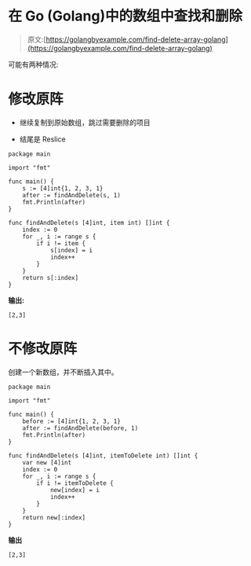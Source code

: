 # 在 Go (Golang)中的数组中查找和删除

> 原文:[https://golangbyexample.com/find-delete-array-golang](https://golangbyexample.com/find-delete-array-golang)

可能有两种情况:

# **修改原阵**

*   继续复制到原始数组，跳过需要删除的项目

*   结尾是 Reslice

```
package main

import "fmt"

func main() {
    s := [4]int{1, 2, 3, 1}
    after := findAndDelete(s, 1)
    fmt.Println(after)
}

func findAndDelete(s [4]int, item int) []int {
    index := 0
    for _, i := range s {
        if i != item {
            s[index] = i
            index++
        }
    }
    return s[:index]
}
```

**输出:**

```
[2,3]
```

# **不修改原阵**

创建一个新数组，并不断插入其中。

```
package main

import "fmt"

func main() {
    before := [4]int{1, 2, 3, 1}
    after := findAndDelete(before, 1)
    fmt.Println(after)
}

func findAndDelete(s [4]int, itemToDelete int) []int {
    var new [4]int
    index := 0
    for _, i := range s {
        if i != itemToDelete {
            new[index] = i
            index++
        }
    }
    return new[:index]
}
```

**输出**

```
[2,3]
```